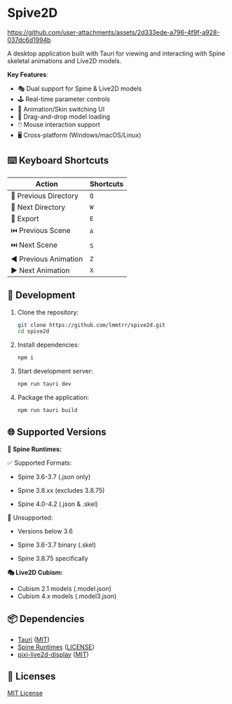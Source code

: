 # Spive2D

https://github.com/user-attachments/assets/2d333ede-a796-4f9f-a928-037dc6d1994b

A desktop application built with Tauri for viewing and interacting with Spine skeletal animations and Live2D models.

**Key Features**:

- 🎭 Dual support for Spine & Live2D models
- 🕹️ Real-time parameter controls
- 🎨 Animation/Skin switching UI
- 📂 Drag-and-drop model loading
- 🖱️ Mouse interaction support
- 🖥️ Cross-platform (Windows/macOS/Linux)

## ⌨️ Keyboard Shortcuts

| Action                | Shortcuts |
| --------------------- | --------- |
| 📂 Previous Directory | `Q`       |
| 📁 Next Directory     | `W`       |
| 💾 Export             | `E`       |
| ⏮️ Previous Scene     | `A`       |
| ⏭️ Next Scene         | `S`       |
| ◀️ Previous Animation | `Z`       |
| ▶️ Next Animation     | `X`       |

## 🚀 Development

1. Clone the repository:

   ```bash
   git clone https://github.com/lmmtrr/spive2d.git
   cd spive2d
   ```

2. Install dependencies:

   ```bash
   npm i
   ```

3. Start development server:

   ```bash
   npm run tauri dev
   ```

4. Package the application:

   ```bash
   npm run tauri build
   ```

## 🌐 Supported Versions

**🦴 Spine Runtimes:**

✅ Supported Formats:

- Spine 3.6-3.7 (.json only)

- Spine 3.8.xx (excludes 3.8.75)

- Spine 4.0-4.2 (.json & .skel)

🚫 Unsupported:

- Versions below 3.6

- Spine 3.6-3.7 binary (.skel)

- Spine 3.8.75 specifically

**🎭 Live2D Cubism:**

- Cubism 2.1 models (.model.json)
- Cubism 4.x models (.model3.json)

## 📦 Dependencies

- [Tauri](https://github.com/tauri-apps/tauri) ([MIT](https://github.com/tauri-apps/tauri/blob/dev/LICENSE_MIT))
- [Spine Runtimes](https://github.com/EsotericSoftware/spine-runtimes) ([LICENSE](https://github.com/EsotericSoftware/spine-runtimes/blob/master/LICENSE))
- [pixi-live2d-display](https://github.com/guansss/pixi-live2d-display) ([MIT](https://github.com/guansss/pixi-live2d-display/blob/master/LICENSE))

## 📄 Licenses

[MIT License](https://github.com/lmmtrr/spive2d/blob/main/LICENSE)
